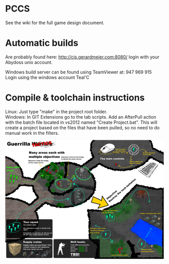 PCCS
====

See the wiki for the full game design document.

Automatic builds
====
Are probably found here: http://cis.gerardmeier.com:8080/ login with your Abydoss unix account.  
  
Windows build server can be found using TeamViewer at: 947 969 915  
Login using the windows account Teal'C

Compile & toolchain instructions
====
Linux: Just type "make" in the project root folder.  
Windows: In GIT Extensions go to the tab scripts. Add an AfterPull action with the batch file located in vs2012 named "Create Project.bat".
This will create a project based on the files that have been pulled, so no need to do manual work in the filters.


![logo](https://github.com/Gerjo/PCCS/blob/master/artwork/exports/one_page_game_design.png?raw=true)